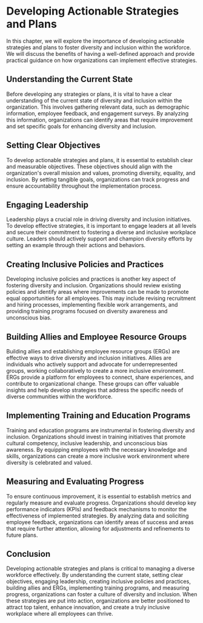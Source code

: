 Developing Actionable Strategies and Plans
===================================================



In this chapter, we will explore the importance of developing actionable strategies and plans to foster diversity and inclusion within the workforce. We will discuss the benefits of having a well-defined approach and provide practical guidance on how organizations can implement effective strategies.

Understanding the Current State
-------------------------------

Before developing any strategies or plans, it is vital to have a clear understanding of the current state of diversity and inclusion within the organization. This involves gathering relevant data, such as demographic information, employee feedback, and engagement surveys. By analyzing this information, organizations can identify areas that require improvement and set specific goals for enhancing diversity and inclusion.

Setting Clear Objectives
------------------------

To develop actionable strategies and plans, it is essential to establish clear and measurable objectives. These objectives should align with the organization's overall mission and values, promoting diversity, equality, and inclusion. By setting tangible goals, organizations can track progress and ensure accountability throughout the implementation process.

Engaging Leadership
-------------------

Leadership plays a crucial role in driving diversity and inclusion initiatives. To develop effective strategies, it is important to engage leaders at all levels and secure their commitment to fostering a diverse and inclusive workplace culture. Leaders should actively support and champion diversity efforts by setting an example through their actions and behaviors.

Creating Inclusive Policies and Practices
-----------------------------------------

Developing inclusive policies and practices is another key aspect of fostering diversity and inclusion. Organizations should review existing policies and identify areas where improvements can be made to promote equal opportunities for all employees. This may include revising recruitment and hiring processes, implementing flexible work arrangements, and providing training programs focused on diversity awareness and unconscious bias.

Building Allies and Employee Resource Groups
--------------------------------------------

Building allies and establishing employee resource groups (ERGs) are effective ways to drive diversity and inclusion initiatives. Allies are individuals who actively support and advocate for underrepresented groups, working collaboratively to create a more inclusive environment. ERGs provide a platform for employees to connect, share experiences, and contribute to organizational change. These groups can offer valuable insights and help develop strategies that address the specific needs of diverse communities within the workforce.

Implementing Training and Education Programs
--------------------------------------------

Training and education programs are instrumental in fostering diversity and inclusion. Organizations should invest in training initiatives that promote cultural competency, inclusive leadership, and unconscious bias awareness. By equipping employees with the necessary knowledge and skills, organizations can create a more inclusive work environment where diversity is celebrated and valued.

Measuring and Evaluating Progress
---------------------------------

To ensure continuous improvement, it is essential to establish metrics and regularly measure and evaluate progress. Organizations should develop key performance indicators (KPIs) and feedback mechanisms to monitor the effectiveness of implemented strategies. By analyzing data and soliciting employee feedback, organizations can identify areas of success and areas that require further attention, allowing for adjustments and refinements to future plans.

Conclusion
----------

Developing actionable strategies and plans is critical to managing a diverse workforce effectively. By understanding the current state, setting clear objectives, engaging leadership, creating inclusive policies and practices, building allies and ERGs, implementing training programs, and measuring progress, organizations can foster a culture of diversity and inclusion. When these strategies are put into action, organizations are better positioned to attract top talent, enhance innovation, and create a truly inclusive workplace where all employees can thrive.
